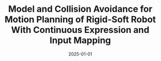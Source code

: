 ---
title: Model and Collision Avoidance for Motion Planning of Rigid-Soft Robot With Continuous Expression and Input Mapping
authors:
- Shaoying He
- Bihui Jin
- Tong Chen
- Yunwen Xu
- Dewei Li
- Xu Zhang
- Tao Zou
date: '2025-01-01'
publishDate: '2024-11-30T16:46:11.573016Z'
publication_types:
- article-journal
publication: '*IEEE Transactions on Automation Science and Engineering*'
doi: '10.1109/TASE.2025.3582945'
--- 